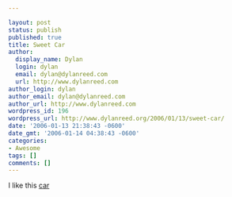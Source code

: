 ```yaml
---

layout: post
status: publish
published: true
title: Sweet Car
author:
  display_name: Dylan
  login: dylan
  email: dylan@dylanreed.com
  url: http://www.dylanreed.com
author_login: dylan
author_email: dylan@dylanreed.com
author_url: http://www.dylanreed.com
wordpress_id: 196
wordpress_url: http://www.dylanreed.org/2006/01/13/sweet-car/
date: '2006-01-13 21:38:43 -0600'
date_gmt: '2006-01-14 04:38:43 -0600'
categories:
- Awesome
tags: []
comments: []
---
```


I like this [car][1]

   [1]: http://www.waciworld.com/psp_controlled_car/ (Car)

